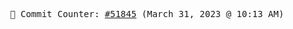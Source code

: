 <p align="center">
    <samp>
        📮 Commit Counter: <a href="https://github.com/Javascript-void0/Javascript-void0/commits/main">#51845</a> (March 31, 2023 @ 10:13 AM)
    </samp>
</p>